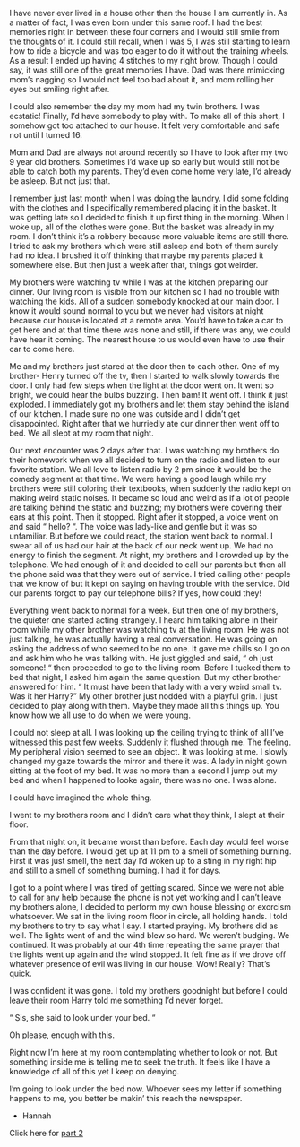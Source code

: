 I have never ever lived in a house other than the house I am currently in. As a matter of fact, I was even born under this same roof. I had the best memories right in between these four corners and I would still smile from the thoughts of it. 
I could still recall, when I was 5, I was still starting to learn how to ride a bicycle and was too eager to do it without the training wheels. As a result I ended up having 4 stitches to my right brow. Though I could say, it was still one of the great memories I have. Dad was there mimicking mom’s nagging so I would not feel too bad about it, and mom rolling her eyes but smiling right after.

I could also remember the day my mom had my twin brothers. I was ecstatic! Finally, I’d have somebody to play with. 
To make all of this short, I somehow got too attached to our house. It felt very comfortable and safe not until I turned 16. 


Mom and Dad are always not around recently so I have to look after my two 9 year old brothers. Sometimes I’d wake up so early but would still not be able to catch both my parents. They’d even come home very late, I’d already be asleep. But not just that.

I remember just last month when I was doing the laundry. I did some folding with the clothes and I specifically remembered placing it in the basket. It was getting late so I decided to finish it up first thing in the morning. When I woke up, all of the clothes were gone. But the basket was already in my room. I don’t think it’s a robbery because more valuable items are still there. I tried to ask my brothers which were still asleep and both of them surely had no idea.
I brushed it off thinking that maybe my parents placed it somewhere else. 
But then just a week after that, things got weirder. 

My brothers were watching tv while I was at the kitchen preparing our dinner. Our living room is visible from our kitchen so I had no trouble with watching the kids. All of a sudden somebody knocked at our main door. I know it would sound normal to you but we never had visitors at night because our house is located at a remote area. You’d have to take a car to get here and at that time there was none and still, if there was any, we could have hear it coming.
 The nearest house to us would even have to use their car to come here. 

Me and my brothers just stared at the door then to each other. One of my brother- Henry turned off the tv, then I started to walk slowly towards the door. I only had few steps when the light at the door went on. It went so bright, we could hear the bulbs buzzing. 
Then bam! It went off. I think it just exploded. I immediately got my brothers and let them stay behind the island of our kitchen. I made sure no one was outside and I didn’t get disappointed.
Right after that we hurriedly ate our dinner then went off to bed. We all slept at my room that night.

Our next encounter was 2 days after that. I was watching my brothers do their homework when we all decided to turn on the radio and listen to our favorite station. We all love to listen radio by 2 pm since it would be the comedy segment at that time. We were having a good laugh while my brothers were still coloring their textbooks, when suddenly the radio kept on making weird static noises. It became so loud and weird as if a lot of people are talking behind the static and buzzing; my brothers were covering their ears at this point. Then it stopped. Right after it stopped, a voice went on and said “ hello? “.
The voice was lady-like and gentle but it was so unfamiliar. But before we could react, the station went back to normal. I swear all of us had our hair at the back of our neck went up. We had no energy to finish the segment. 
At night, my brothers and I crowded up by the telephone. We had enough of it and decided to call our parents but then all the phone said was that they were out of service. I tried calling other people that we know of but it kept on saying on having trouble with the service. Did our parents forgot to pay our telephone bills? If yes, how could they!

Everything went back to normal for a week. But then one of my brothers, the quieter one started acting strangely. I heard him talking alone in their room while my other brother was watching tv at the living room. He was not just talking, he was actually having a real conversation. 
He was going on asking the address of who seemed to be no one. It gave me chills so I go on and ask him who he was talking with. He just giggled and said, “ oh just someone! “ then proceeded to go to the living room. 
Before I tucked them to bed that night, I asked him again the same question. But my other brother answered for him.
“ It must have been that lady with a very weird small tv. Was it her Harry?”
My other brother just nodded with a playful grin.
I just decided to play along with them. Maybe they made all this things up. You know how we all use to do when we were young. 

I could not sleep at all. I was looking up the ceiling trying to think of all I’ve witnessed this past few weeks. Suddenly it flushed through me. The feeling. My peripheral vision seemed to see an object. It was looking at me. I slowly changed my gaze towards the mirror and there it was. A lady in night gown sitting at the foot of my bed. It was no more than a second I jump out my bed and when I happened to looke again, there was no one. I was alone.

I could have imagined the whole thing.

I went to my brothers room and I didn’t care what they think, I slept at their floor.

From that night on, it became worst than before. Each day would feel worse than the day before. 
I would get up at 11 pm to a smell of something burning. First it was just smell, the next day I’d woken up to a sting in my right hip and still to a smell of something burning. I had it for days. 

I got to a point where I was tired of getting scared. Since we were not able to call for any help because the phone is not yet working and I can’t leave my brothers alone, I decided to perform my own house blessing or exorcism whatsoever. We sat in the living room floor in circle, all holding hands. I told my brothers to try to say what I say. I started praying. My brothers did as well. The lights went of and the wind blew so hard. We weren’t budging. We continued. It was probably at our 4th time repeating the same prayer that the lights went up again and the wind stopped. It felt fine as if we drove off whatever presence of evil was living in our house. Wow! Really? That’s quick.



I was confident it was gone. I told my brothers goodnight but before I could leave their room Harry told me something I’d never forget. 

“ Sis, she said to look under your bed. “



Oh please, enough with this. 



Right now I’m here at my room contemplating whether to look or not. But something inside me is telling me to seek the truth. It feels like I have a knowledge of all of this yet I keep on denying.

I’m going to look under the bed now. Whoever sees my letter if something happens to me, you better be makin’ this reach the newspaper.

- Hannah

Click here for [part 2](https://www.reddit.com/user/Intrepid_Medicine351/comments/vm8jjr/ive_lived_in_the_same_old_house_my_whole_life_and/?utm_source=share&utm_medium=ios_app&utm_name=iossmf)
